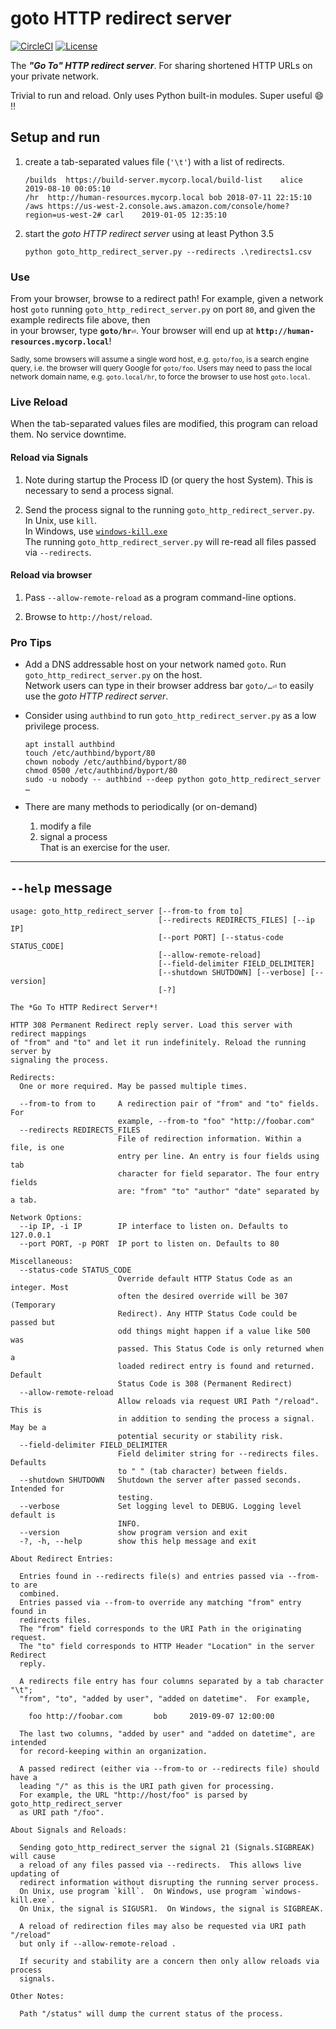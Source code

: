 
# goto HTTP redirect server

[![CircleCI](https://circleci.com/gh/jtmoon79/coverlovin2.svg?style=svg)](https://circleci.com/gh/jtmoon79/goto_http_redirect_server)
[![License](https://img.shields.io/badge/License-Apache%202.0-blue.svg)](https://opensource.org/licenses/Apache-2.0)

The **_"Go To" HTTP redirect server_**. For sharing shortened HTTP URLs on
your private network.

Trivial to run and reload.  Only uses Python built-in modules.  Super useful 😄 ‼

## Setup and run

1. create a tab-separated values file (`'\t'`) with a list of redirects. 
    
       /builds	https://build-server.mycorp.local/build-list	alice	2019-08-10 00:05:10
       /hr	http://human-resources.mycorp.local	bob	2018-07-11 22:15:10
       /aws	https://us-west-2.console.aws.amazon.com/console/home?region=us-west-2#	carl	2019-01-05 12:35:10

2.  start the _goto HTTP redirect server_ using at least Python 3.5

        python goto_http_redirect_server.py --redirects .\redirects1.csv

### Use

From your browser, browse to a redirect path!  For example, given a network host
`goto` running `goto_http_redirect_server.py` on port `80`, and given the
example redirects file above, then<br />
in your browser, type **`goto/hr⏎`**. Your browser will end up at
**`http://human-resources.mycorp.local`**!

<small>

Sadly, some browsers will assume a single word host, e.g. `goto/foo`, is a
search engine query, i.e. the browser will query Google for `goto/foo`. 
Users may need to pass the local network domain name, e.g. `goto.local/hr`, to
force the browser to use host `goto.local`.

</small>

### Live Reload

When the tab-separated values files are modified, this program can reload them.
No service downtime.

#### Reload via Signals

 1. Note during startup the Process ID (or query the host System). This is
    necessary to send a process signal. 
 
 2. Send the process signal to the running `goto_http_redirect_server.py`.<br />
    In Unix, use `kill`.<br />
    In Windows, use [`windows-kill.exe`](https://github.com/alirdn/windows-kill/releases)<br />
    The running `goto_http_redirect_server.py` will re-read all files passed via
    `--redirects`.

#### Reload via browser

1. Pass `--allow-remote-reload` as a program command-line options.

2. Browse to `http://host/reload`.

### Pro Tips

- Add a DNS addressable host on your network named `goto`. Run
`goto_http_redirect_server.py` on the host.<br />
Network users can type in their browser address bar `goto/…⏎` to easily use the
_goto HTTP redirect server_.

- Consider using `authbind` to run `goto_http_redirect_server.py` as a low
privilege process.

      apt install authbind
      touch /etc/authbind/byport/80
      chown nobody /etc/authbind/byport/80
      chmod 0500 /etc/authbind/byport/80
      sudo -u nobody -- authbind --deep python goto_http_redirect_server …

- There are many methods to periodically (or on-demand)
  1. modify a file
  2. signal a process<br />
  That is an exercise for the user.

----

## `--help` message

    usage: goto_http_redirect_server [--from-to from to]
                                     [--redirects REDIRECTS_FILES] [--ip IP]
                                     [--port PORT] [--status-code STATUS_CODE]
                                     [--allow-remote-reload]
                                     [--field-delimiter FIELD_DELIMITER]
                                     [--shutdown SHUTDOWN] [--verbose] [--version]
                                     [-?]

    The *Go To HTTP Redirect Server*!

    HTTP 308 Permanent Redirect reply server. Load this server with redirect mappings
    of "from" and "to" and let it run indefinitely. Reload the running server by
    signaling the process.

    Redirects:
      One or more required. May be passed multiple times.

      --from-to from to     A redirection pair of "from" and "to" fields. For
                            example, --from-to "foo" "http://foobar.com"
      --redirects REDIRECTS_FILES
                            File of redirection information. Within a file, is one
                            entry per line. An entry is four fields using tab
                            character for field separator. The four entry fields
                            are: "from" "to" "author" "date" separated by a tab.

    Network Options:
      --ip IP, -i IP        IP interface to listen on. Defaults to 127.0.0.1
      --port PORT, -p PORT  IP port to listen on. Defaults to 80

    Miscellaneous:
      --status-code STATUS_CODE
                            Override default HTTP Status Code as an integer. Most
                            often the desired override will be 307 (Temporary
                            Redirect). Any HTTP Status Code could be passed but
                            odd things might happen if a value like 500 was
                            passed. This Status Code is only returned when a
                            loaded redirect entry is found and returned. Default
                            Status Code is 308 (Permanent Redirect)
      --allow-remote-reload
                            Allow reloads via request URI Path "/reload". This is
                            in addition to sending the process a signal. May be a
                            potential security or stability risk.
      --field-delimiter FIELD_DELIMITER
                            Field delimiter string for --redirects files. Defaults
                            to " " (tab character) between fields.
      --shutdown SHUTDOWN   Shutdown the server after passed seconds. Intended for
                            testing.
      --verbose             Set logging level to DEBUG. Logging level default is
                            INFO.
      --version             show program version and exit
      -?, -h, --help        show this help message and exit

    About Redirect Entries:

      Entries found in --redirects file(s) and entries passed via --from-to are
      combined.
      Entries passed via --from-to override any matching "from" entry found in
      redirects files.
      The "from" field corresponds to the URI Path in the originating request.
      The "to" field corresponds to HTTP Header "Location" in the server Redirect
      reply.

      A redirects file entry has four columns separated by a tab character "\t";
      "from", "to", "added by user", "added on datetime".  For example,

        foo http://foobar.com       bob     2019-09-07 12:00:00

      The last two columns, "added by user" and "added on datetime", are intended
      for record-keeping within an organization.

      A passed redirect (either via --from-to or --redirects file) should have a
      leading "/" as this is the URI path given for processing.
      For example, the URL "http://host/foo" is parsed by goto_http_redirect_server
      as URI path "/foo".

    About Signals and Reloads:

      Sending goto_http_redirect_server the signal 21 (Signals.SIGBREAK) will cause
      a reload of any files passed via --redirects.  This allows live updating of
      redirect information without disrupting the running server process.
      On Unix, use program `kill`.  On Windows, use program `windows-kill.exe`.
      On Unix, the signal is SIGUSR1.  On Windows, the signal is SIGBREAK.

      A reload of redirection files may also be requested via URI path "/reload"
      but only if --allow-remote-reload .

      If security and stability are a concern then only allow reloads via process
      signals.

    Other Notes:

      Path "/status" will dump the current status of the process.
